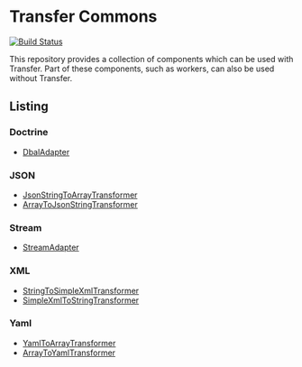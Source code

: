 Transfer Commons
================

[![Build Status](https://travis-ci.org/transfer-framework/commons.svg)](https://travis-ci.org/transfer-framework/commons)

This repository provides a collection of components which can be used with Transfer. Part of these components, such as 
workers, can also be used without Transfer.

Listing
-------

### Doctrine

* [DbalAdapter](src/Transfer/Commons/Doctrine#dbaladapter)

### JSON

* [JsonStringToArrayTransformer](src/Transfer/Commons/Json#jsonstringtoarraytransformer)
* [ArrayToJsonStringTransformer](src/Transfer/Commons/Json#arraytojsonstringtransformer)

### Stream

* [StreamAdapter](src/Transfer/Commons/Stream#streamadapter)

### XML

* [StringToSimpleXmlTransformer](src/Transfer/Commons/Xml#stringtosimplexmltransformer)
* [SimpleXmlToStringTransformer](src/Transfer/Commons/Xml#simplexmltostringtransformer)

### Yaml

* [YamlToArrayTransformer](src/Transfer/Commons/Yaml#yamltoarraytransformer)
* [ArrayToYamlTransformer](src/Transfer/Commons/Yaml#arraytoyamltransformer)
